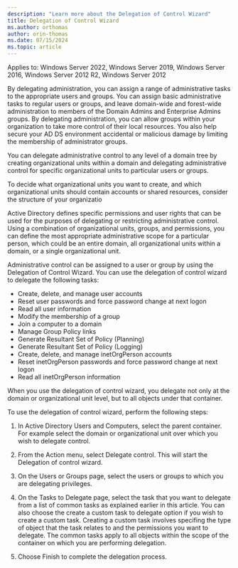 ```yaml
---
description: "Learn more about the Delegation of Control Wizard"
title: Delegation of Control Wizard
ms.author: orthomas
author: orin-thomas
ms.date: 07/15/2024
ms.topic: article
---
```

Applies to: Windows Server 2022, Windows Server 2019, Windows Server 2016, Windows Server 2012 R2, Windows Server 2012

By delegating administration, you can assign a range of administrative tasks to the appropriate users and groups. You can assign basic administrative tasks to regular users or groups, and leave domain-wide and forest-wide administration to members of the Domain Admins and Enterprise Admins groups. By delegating administration, you can allow groups within your organization to take more control of their local resources. You also help secure your AD DS environment accidental or malicious damage by limiting the membership of administrator groups.

You can delegate administrative control to any level of a domain tree by creating organizational units within a domain and delegating administrative control for specific organizational units to particular users or groups.

To decide what organizational units you want to create, and which organizational units should contain accounts or shared resources, consider the structure of your organizatio

Active Directory defines specific permissions and user rights that can be used for the purposes of delegating or restricting administrative control. Using a combination of organizational units, groups, and permissions, you can define the most appropriate administrative scope for a particular person, which could be an entire domain, all organizational units within a domain, or a single organizational unit.

Administrative control can be assigned to a user or group by using the Delegation of Control Wizard. You can use the delegation of control wizard to delegate the following tasks:

- Create, delete, and manage user accounts
- Reset user passwords and force password change at next logon
- Read all user information
- Modify the membership of a group
- Join a computer to a domain
- Manage Group Policy links
- Generate Resultant Set of Policy (Planning)
- Generate Resultant Set of Policy (Logging)
- Create, delete, and manage inetOrgPerson accounts
- Reset inetOrgPerson passwords and force password change at next logon
- Read all inetOrgPerson information
 
When you use the delegation of control wizard, you delegate not only at the domain or organizational unit level, but to all objects under that container.

To use the delegation of control wizard, perform the following steps:

1. In Active Directory Users and Computers, select the parent container. For example select the domain or organizational unit over which you wish to delegate control.

2. From the Action menu, select Delegate control. This will start the Delegation of control wizard.

3. On the Users or Groups page, select the users or groups to which you are delegating privileges.
 
4. On the Tasks to Delegate page, select the task that you want to delegate from a list of common tasks as explained earlier in this article. You can also choose the create a custom task to delegate option if you wish to create a custom task. Creating a custom task involves specifing the type of object that the task relates to and the permissions you want to delegate. The common tasks apply to all objects within the scope of the container on which you are performing delegation.

5. Choose Finish to complete the delegation process.

